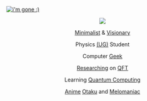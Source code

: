 <p><a href="https://en.wikipedia.org/"><img src="https://komarev.com/ghpvc/?username=sadhukhanr&label=[eye 👁]&labelColor=ffffff&color=8f8f8f&style=for-the-badge" alt="i'm gone :)" /></a></p>
<p align="center"><a href="https://github.com/"><img src="https://blogger.googleusercontent.com/img/b/R29vZ2xl/AVvXsEj30L_a6L9qzG85n1MOeSQzVzLaCozwAUBi4JpvceW0Mn1l0zoP-023ib5Yw2VqFRft_EVZH0haNgYdJgTwVC0WpHqw9UMGnpQKD2PoKEV8zkQEWTLcKfHzJDGJYP5jZL-DOUPTNdI9xnS5kTNVXfkgU1MLyggpnAQSvvRdkCwtI7MWZDm0kUoWm74xmg/s1600/ps5%20%281%29.png"></a></p>

<p align="center"><a href="https://www.google.com/search?q=what%20do%20you%20mean%20by%20minimalist">Minimalist</a> & <a href="https://en.wikipedia.org/wiki/Visionary">Visionary</a></p>
<p align="center">Physics <a href="https://en.wikipedia.org/wiki/Undergraduate_education">(UG)</a> Student</p>
<p align="center">Computer <a href="https://en.wikipedia.org/wiki/Geek">Geek</a></p>
<p align="center"><a href="https://en.wikipedia.org/wiki/Research">Researching</a> on <a href="https://en.wikipedia.org/wiki/Quantum_field_theory">QFT</a></p>
<p align="center">Learning <a href="https://en.wikipedia.org/wiki/Quantum_computing">Quantum Computing</a></p>
<p align="center"><a href="https://en.wikipedia.org/wiki/Anime">Anime</a> <a href="https://en.wikipedia.org/wiki/Otaku">Otaku</a> and <a href="https://en.wiktionary.org/wiki/melomaniac">Melomaniac</a></p>
